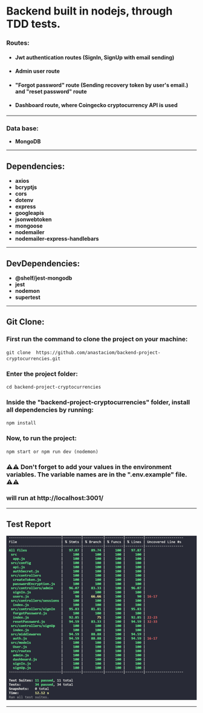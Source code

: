 # Backend built in nodejs, through TDD tests.

### Routes:

- #### Jwt authentication routes (SignIn, SignUp with email sending)
- #### Admin user route
- #### "Forgot password" route (Sending recovery token by user's email.) and "reset password" route
- #### Dashboard route, where Coingecko cryptocurrency API is used

---

### Data base:

- **MongoDB**

---

## Dependencies:

- **axios**
- **bcryptjs**
- **cors**
- **dotenv**
- **express**
- **googleapis**
- **jsonwebtoken**
- **mongoose**
- **nodemailer**
- **nodemailer-express-handlebars**
---
## DevDependencies:

- **@shelf/jest-mongodb**
- **jest**
- **nodemon**
- **supertest**
---

## Git Clone:

### First run the command to clone the project on your machine:

    git clone  https://github.com/anastaciom/backend-project-cryptocurrencies.git

### Enter the project folder:

    cd backend-project-cryptocurrencies

### Inside the "backend-project-cryptocurrencies" folder, install all dependencies by running:

    npm install


### Now, to run the project:

    npm start or npm run dev (nodemon) 

### ⚠️⚠️ Don't forget to add your values in the environment variables. The variable names are in the ".env.example" file. ⚠️⚠️
### will run at http://localhost:3001/
---

## Test Report

![](./readmeAssets/imgTests.png)


---
